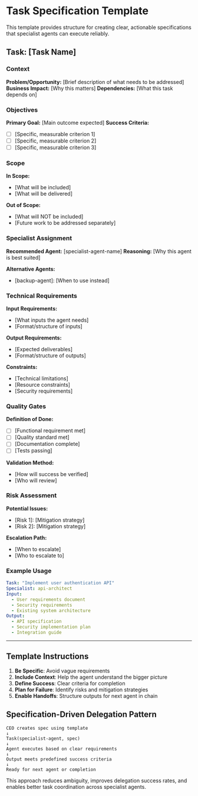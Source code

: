 # Task Specification Template

This template provides structure for creating clear, actionable specifications that specialist agents can execute reliably.

## Task: [Task Name]

### Context
**Problem/Opportunity:** [Brief description of what needs to be addressed]
**Business Impact:** [Why this matters]
**Dependencies:** [What this task depends on]

### Objectives
**Primary Goal:** [Main outcome expected]
**Success Criteria:**
- [ ] [Specific, measurable criterion 1]
- [ ] [Specific, measurable criterion 2]
- [ ] [Specific, measurable criterion 3]

### Scope
**In Scope:**
- [What will be included]
- [What will be delivered]

**Out of Scope:**
- [What will NOT be included]
- [Future work to be addressed separately]

### Specialist Assignment
**Recommended Agent:** [specialist-agent-name]
**Reasoning:** [Why this agent is best suited]

**Alternative Agents:**
- [backup-agent]: [When to use instead]

### Technical Requirements
**Input Requirements:**
- [What inputs the agent needs]
- [Format/structure of inputs]

**Output Requirements:**
- [Expected deliverables]
- [Format/structure of outputs]

**Constraints:**
- [Technical limitations]
- [Resource constraints]
- [Security requirements]

### Quality Gates
**Definition of Done:**
- [ ] [Functional requirement met]
- [ ] [Quality standard met]
- [ ] [Documentation complete]
- [ ] [Tests passing]

**Validation Method:**
- [How will success be verified]
- [Who will review]

### Risk Assessment
**Potential Issues:**
- [Risk 1]: [Mitigation strategy]
- [Risk 2]: [Mitigation strategy]

**Escalation Path:**
- [When to escalate]
- [Who to escalate to]

### Example Usage

```yaml
Task: "Implement user authentication API"
Specialist: api-architect
Input:
  - User requirements document
  - Security requirements
  - Existing system architecture
Output:
  - API specification
  - Security implementation plan
  - Integration guide
```

---

## Template Instructions

1. **Be Specific**: Avoid vague requirements
2. **Include Context**: Help the agent understand the bigger picture
3. **Define Success**: Clear criteria for completion
4. **Plan for Failure**: Identify risks and mitigation strategies
5. **Enable Handoffs**: Structure outputs for next agent in chain

## Specification-Driven Delegation Pattern

```
CEO creates spec using template
↓
Task(specialist-agent, spec)
↓
Agent executes based on clear requirements
↓
Output meets predefined success criteria
↓
Ready for next agent or completion
```

This approach reduces ambiguity, improves delegation success rates, and enables better task coordination across specialist agents.